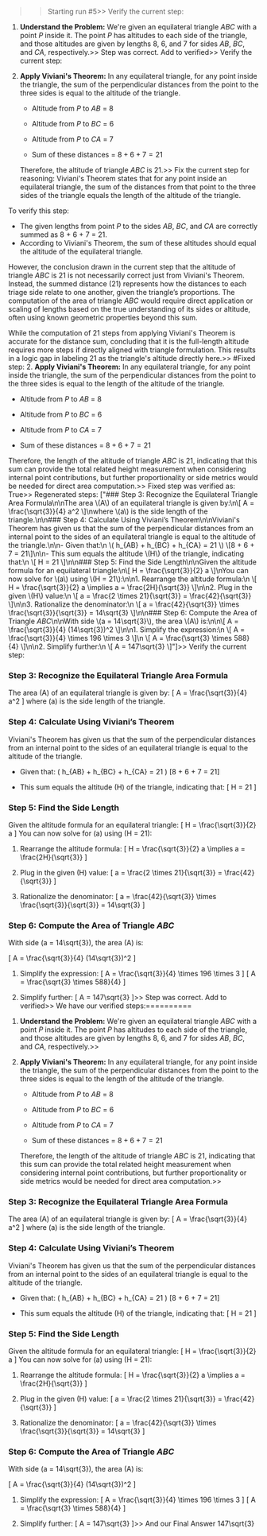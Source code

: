 >> Starting run #5>> 
Verify the current step: 
1. **Understand the Problem:** We're given an equilateral triangle $ABC$ with a point $P$ inside it. The point $P$ has altitudes to each side of the triangle, and those altitudes are given by lengths 8, 6, and 7 for sides $AB$, $BC$, and $CA$, respectively.>> 
Step was correct. Add to verified>> 
Verify the current step: 
2. **Apply Viviani's Theorem:** In any equilateral triangle, for any point inside the triangle, the sum of the perpendicular distances from the point to the three sides is equal to the altitude of the triangle. 

   - Altitude from $P$ to $AB$ = 8
   - Altitude from $P$ to $BC$ = 6
   - Altitude from $P$ to $CA$ = 7
   
   - Sum of these distances = $8 + 6 + 7 = 21$
   
   Therefore, the altitude of triangle $ABC$ is 21.>> 
Fix the current step for reasoning: Viviani's Theorem states that for any point inside an equilateral triangle, the sum of the distances from that point to the three sides of the triangle equals the length of the altitude of the triangle. 

To verify this step:
- The given lengths from point $P$ to the sides $AB$, $BC$, and $CA$ are correctly summed as 8 + 6 + 7 = 21. 
- According to Viviani's Theorem, the sum of these altitudes should equal the altitude of the equilateral triangle. 

However, the conclusion drawn in the current step that the altitude of triangle $ABC$ is 21 is not necessarily correct just from Viviani's Theorem. Instead, the summed distance (21) represents how the distances to each triage side relate to one another, given the triangle’s proportions. The computation of the area of triangle $ABC$ would require direct application or scaling of lengths based on the true understanding of its sides or altitude, often using known geometric properties beyond this sum.

While the computation of 21 steps from applying Viviani's Theorem is accurate for the distance sum, concluding that it is the full-length altitude requires more steps if directly aligned with triangle formulation. This results in a logic gap in labeling 21 as the triangle's altitude directly here.>> 
#Fixed step: 2. **Apply Viviani's Theorem:** In any equilateral triangle, for any point inside the triangle, the sum of the perpendicular distances from the point to the three sides is equal to the length of the altitude of the triangle. 

   - Altitude from $P$ to $AB$ = 8
   - Altitude from $P$ to $BC$ = 6
   - Altitude from $P$ to $CA$ = 7

   - Sum of these distances = $8 + 6 + 7 = 21$

   Therefore, the length of the altitude of triangle $ABC$ is 21, indicating that this sum can provide the total related height measurement when considering internal point contributions, but further proportionality or side metrics would be needed for direct area computation.>> 
Fixed step was verified as: True>> 
Regenerated steps: 
["### Step 3: Recognize the Equilateral Triangle Area Formula\n\nThe area \\(A\\) of an equilateral triangle is given by:\n\\[ A = \\frac{\\sqrt{3}}{4} a^2 \\]\nwhere \\(a\\) is the side length of the triangle.\n\n### Step 4: Calculate Using Viviani’s Theorem\n\nViviani's Theorem has given us that the sum of the perpendicular distances from an internal point to the sides of an equilateral triangle is equal to the altitude of the triangle.\n\n- Given that:\n  \\( h_{AB} + h_{BC} + h_{CA} = 21 \\) \\[8 + 6 + 7 = 21\\]\n\n- This sum equals the altitude \\(H\\) of the triangle, indicating that:\n  \\[ H = 21 \\]\n\n### Step 5: Find the Side Length\n\nGiven the altitude formula for an equilateral triangle:\n\\[ H = \\frac{\\sqrt{3}}{2} a \\]\nYou can now solve for \\(a\\) using \\(H = 21\\):\n\n1. Rearrange the altitude formula:\n    \\[ H = \\frac{\\sqrt{3}}{2} a \\implies a = \\frac{2H}{\\sqrt{3}} \\]\n\n2. Plug in the given \\(H\\) value:\n    \\[ a = \\frac{2 \\times 21}{\\sqrt{3}} = \\frac{42}{\\sqrt{3}} \\]\n\n3. Rationalize the denominator:\n    \\[ a = \\frac{42}{\\sqrt{3}} \\times \\frac{\\sqrt{3}}{\\sqrt{3}} = 14\\sqrt{3} \\]\n\n### Step 6: Compute the Area of Triangle $ABC$\n\nWith side \\(a = 14\\sqrt{3}\\), the area \\(A\\) is:\n\n\\[ A = \\frac{\\sqrt{3}}{4} (14\\sqrt{3})^2 \\]\n\n1. Simplify the expression:\n   \\[ A = \\frac{\\sqrt{3}}{4} \\times 196 \\times 3 \\]\n   \\[ A = \\frac{\\sqrt{3} \\times 588}{4} \\]\n\n2. Simplify further:\n   \\[ A = 147\\sqrt{3} \\]"]>> 
Verify the current step: 
### Step 3: Recognize the Equilateral Triangle Area Formula

The area \(A\) of an equilateral triangle is given by:
\[ A = \frac{\sqrt{3}}{4} a^2 \]
where \(a\) is the side length of the triangle.

### Step 4: Calculate Using Viviani’s Theorem

Viviani's Theorem has given us that the sum of the perpendicular distances from an internal point to the sides of an equilateral triangle is equal to the altitude of the triangle.

- Given that:
  \( h_{AB} + h_{BC} + h_{CA} = 21 \) \[8 + 6 + 7 = 21\]

- This sum equals the altitude \(H\) of the triangle, indicating that:
  \[ H = 21 \]

### Step 5: Find the Side Length

Given the altitude formula for an equilateral triangle:
\[ H = \frac{\sqrt{3}}{2} a \]
You can now solve for \(a\) using \(H = 21\):

1. Rearrange the altitude formula:
    \[ H = \frac{\sqrt{3}}{2} a \implies a = \frac{2H}{\sqrt{3}} \]

2. Plug in the given \(H\) value:
    \[ a = \frac{2 \times 21}{\sqrt{3}} = \frac{42}{\sqrt{3}} \]

3. Rationalize the denominator:
    \[ a = \frac{42}{\sqrt{3}} \times \frac{\sqrt{3}}{\sqrt{3}} = 14\sqrt{3} \]

### Step 6: Compute the Area of Triangle $ABC$

With side \(a = 14\sqrt{3}\), the area \(A\) is:

\[ A = \frac{\sqrt{3}}{4} (14\sqrt{3})^2 \]

1. Simplify the expression:
   \[ A = \frac{\sqrt{3}}{4} \times 196 \times 3 \]
   \[ A = \frac{\sqrt{3} \times 588}{4} \]

2. Simplify further:
   \[ A = 147\sqrt{3} \]>> 
Step was correct. Add to verified>> 
We have our verified steps:==========

>> 
1. **Understand the Problem:** We're given an equilateral triangle $ABC$ with a point $P$ inside it. The point $P$ has altitudes to each side of the triangle, and those altitudes are given by lengths 8, 6, and 7 for sides $AB$, $BC$, and $CA$, respectively.>> 
2. **Apply Viviani's Theorem:** In any equilateral triangle, for any point inside the triangle, the sum of the perpendicular distances from the point to the three sides is equal to the length of the altitude of the triangle. 

   - Altitude from $P$ to $AB$ = 8
   - Altitude from $P$ to $BC$ = 6
   - Altitude from $P$ to $CA$ = 7

   - Sum of these distances = $8 + 6 + 7 = 21$

   Therefore, the length of the altitude of triangle $ABC$ is 21, indicating that this sum can provide the total related height measurement when considering internal point contributions, but further proportionality or side metrics would be needed for direct area computation.>> 
### Step 3: Recognize the Equilateral Triangle Area Formula

The area \(A\) of an equilateral triangle is given by:
\[ A = \frac{\sqrt{3}}{4} a^2 \]
where \(a\) is the side length of the triangle.

### Step 4: Calculate Using Viviani’s Theorem

Viviani's Theorem has given us that the sum of the perpendicular distances from an internal point to the sides of an equilateral triangle is equal to the altitude of the triangle.

- Given that:
  \( h_{AB} + h_{BC} + h_{CA} = 21 \) \[8 + 6 + 7 = 21\]

- This sum equals the altitude \(H\) of the triangle, indicating that:
  \[ H = 21 \]

### Step 5: Find the Side Length

Given the altitude formula for an equilateral triangle:
\[ H = \frac{\sqrt{3}}{2} a \]
You can now solve for \(a\) using \(H = 21\):

1. Rearrange the altitude formula:
    \[ H = \frac{\sqrt{3}}{2} a \implies a = \frac{2H}{\sqrt{3}} \]

2. Plug in the given \(H\) value:
    \[ a = \frac{2 \times 21}{\sqrt{3}} = \frac{42}{\sqrt{3}} \]

3. Rationalize the denominator:
    \[ a = \frac{42}{\sqrt{3}} \times \frac{\sqrt{3}}{\sqrt{3}} = 14\sqrt{3} \]

### Step 6: Compute the Area of Triangle $ABC$

With side \(a = 14\sqrt{3}\), the area \(A\) is:

\[ A = \frac{\sqrt{3}}{4} (14\sqrt{3})^2 \]

1. Simplify the expression:
   \[ A = \frac{\sqrt{3}}{4} \times 196 \times 3 \]
   \[ A = \frac{\sqrt{3} \times 588}{4} \]

2. Simplify further:
   \[ A = 147\sqrt{3} \]>> 
And our Final Answer
147\sqrt{3}